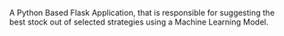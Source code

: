 A Python Based Flask Application, that is responsible for suggesting the best stock out of selected strategies using a Machine Learning Model. 
